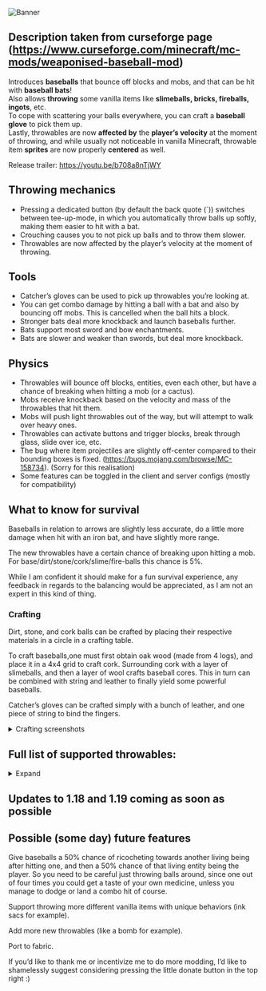 ![Banner](https://i.imgur.com/ripZdL7.png)

## Description taken from curseforge page (https://www.curseforge.com/minecraft/mc-mods/weaponised-baseball-mod)

Introduces **baseballs** that bounce off blocks and mobs, and that can be hit with **baseball bats**!  
Also allows **throwing** some vanilla items like **slimeballs, bricks, fireballs, ingots**, etc.  
To cope with scattering your balls everywhere, you can craft a **baseball glove** to pick them up.  
Lastly, throwables are now **affected by** the **player’s velocity** at the moment of throwing, and while usually not noticeable in vanilla Minecraft, throwable item **sprites** are now properly **centered** as well.  

Release trailer: https://youtu.be/b708a8nTjWY

## Throwing mechanics

* Pressing a dedicated button (by default the back quote (\`)) switches between tee-up-mode, in which you automatically throw balls up softly, making them easier to hit with a bat.
* Crouching causes you to not pick up balls and to throw them slower.
* Throwables are now affected by the player’s velocity at the moment of throwing.

## Tools

* Catcher’s gloves can be used to pick up throwables you’re looking at.
* You can get combo damage by hitting a ball with a bat and also by bouncing off mobs. This is cancelled when the ball hits a block.
* Stronger bats deal more knockback and launch baseballs further.
* Bats support most sword and bow enchantments.
* Bats are slower and weaker than swords, but deal more knockback.

## Physics

* Throwables will bounce off blocks, entities, even each other, but have a chance of breaking when hitting a mob (or a cactus).
* Mobs receive knockback based on the velocity and mass of the throwables that hit them.
* Mobs will push light throwables out of the way, but will attempt to walk over heavy ones.
* Throwables can activate buttons and trigger blocks, break through glass, slide over ice, etc.
* The bug where item projectiles are slightly off-center compared to their bounding boxes is fixed. (https://bugs.mojang.com/browse/MC-158734). (Sorry for this realisation)
* Some features can be toggled in the client and server configs (mostly for compatibility)

## What to know for survival

Baseballs in relation to arrows are slightly less accurate, do a little more damage when hit with an iron bat, and have slightly more range. 

The new throwables have a certain chance of breaking upon hitting a mob. For base/dirt/stone/cork/slime/fire-balls this chance is 5%.

While I am confident it should make for a fun survival experience, any feedback in regards to the balancing would be appreciated, as I am not an expert in this kind of thing.

### Crafting

Dirt, stone, and cork balls can be crafted by placing their respective materials in a circle in a crafting table.

To craft baseballs,one must first obtain oak wood (made from 4 logs), and place it in a 4x4 grid to craft cork. Surrounding cork with a layer of slimeballs, and then a layer of wool crafts baseball cores. This in turn can be combined with string and leather to finally yield some powerful baseballs.

Catcher’s gloves can be crafted simply with a bunch of leather, and one piece of string to bind the fingers.

<details>
  <summary>Crafting screenshots</summary>
  
<img src="https://i.imgur.com/RC0Sz6A.png" alt="crafting cork" width="400"/>
<img src="https://i.imgur.com/u8YVItB.png" alt="crafting baseball core" width="400"/>
<img src="https://i.imgur.com/QRhImgT.png" alt="crafting baseballs" width="400"/>
<img src="https://i.imgur.com/3myFoX7.png" alt="crafting catcher's glove" width="400"/>

</details>

## Full list of supported throwables:
<details>
  <summary>Expand</summary>
  
* Turtle eggs
* Slimeballs
* Fire charges
* Baseballs
* Dirtballs
* Stoneballs
* Corkballs
* Any coals
* Any gems
* Any nuggets
* Any ingots
* Any of the vanilla throwables like snowballs and eggs
  
</details>
 

## Updates to 1.18 and 1.19 coming as soon as possible

## Possible (some day) future features

Give baseballs a 50% chance of ricocheting towards another living being after hitting one, and then a 50% chance of that living entity being the player. So you need to be careful just throwing balls around, since one out of four times you could get a taste of your own medicine, unless you manage to dodge or land a combo hit of course.

Support throwing more different vanilla items with unique behaviors (ink sacs for example).

Add more new throwables (like a bomb for example).

Port to fabric.

If you’d like to thank me or incentivize me to do more modding, I’d like to shamelessly suggest considering pressing the little donate button in the top right :)
